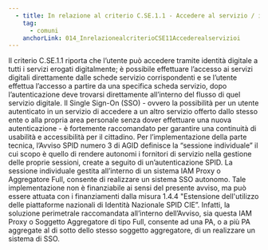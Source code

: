 ```yaml
---
  - title: In relazione al criterio C.SE.1.1 - Accedere al servizio / identità digitale relativa alla Conformità ai servizi digitali è obbligatorio implementare il SSO per garantire la navigazione "autenticata" tra i vari servizi digitali implementati?
    tag:
      - comuni
    anchorLink: 014_InrelazionealcriterioCSE11Accederealservizioi
---
```


Il criterio C.SE.1.1 riporta che l’utente può accedere tramite identità digitale a tutti i servizi erogati digitalmente; è possibile effettuare l’accesso ai servizi digitali direttamente dalle schede servizio corrispondenti e se l’utente effettua l’accesso a partire da una specifica scheda servizio, dopo l’autenticazione deve trovarsi direttamente all’interno del flusso di quel servizio digitale. Il Single Sign-On (SSO) - ovvero la possibilità per un utente autenticato in un servizio di accedere a un altro servizio offerto dallo stesso ente o alla propria area personale senza dover effettuare una nuova autenticazione - è fortemente raccomandato per garantire una continuità di usabilità e accessibilità per il cittadino. Per l’implementazione della parte tecnica, l’Avviso SPID numero 3 di AGID definisce la “sessione individuale” il cui scopo è quello di rendere autonomi i fornitori di servizio nella gestione delle proprie sessioni, create a seguito di un’autenticazione SPID. La sessione individuale gestita all’interno di un sistema IAM Proxy o Aggregatore Full, consente di realizzare un sistema SSO autonomo. Tale implementazione non è finanziabile ai sensi del presente avviso, ma può essere attuata con i finanziamenti dalla misura 1.4.4 "Estensione dell'utilizzo delle piattaforme nazionali di Identità Nazionale SPID CIE”. Infatti, la soluzione perimetrale raccomandata all’interno dell’Avviso, sia questa IAM Proxy o Soggetto Aggregatore di tipo Full, consente ad una PA, o a più PA aggregate al di sotto dello stesso soggetto aggregatore, di un realizzare un sistema di SSO.